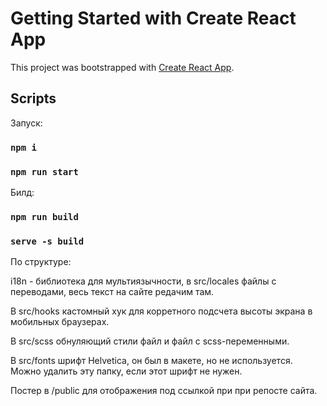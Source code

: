 # Getting Started with Create React App

This project was bootstrapped with [Create React App](https://github.com/facebook/create-react-app).

## Scripts

Запуск:

### `npm i` 
### `npm run start`

Билд:

### `npm run build`
### `serve -s build`

По структуре:

i18n - библиотека для мультиязычности, в src/locales файлы c переводами, весь текст на сайте редачим там. 

В src/hooks кастомный хук для корретного подсчета высоты экрана в мобильных браузерах.

В src/scss обнуляющий стили файл и файл с scss-переменными.

В src/fonts шрифт Helvetica, он был в макете, но не используется. Можно удалить эту папку, если этот шрифт не нужен.

Постер в /public для отображения под ссылкой при при репосте сайта.
